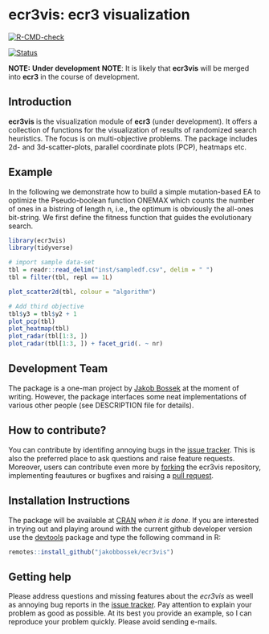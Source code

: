 
ecr3vis: ecr3 visualization
===========================

<!-- badges: start -->

[![R-CMD-check](https://github.com/jakobbossek/ecr3vis/workflows/R-CMD-check/badge.svg)](https://github.com/jakobbossek/ecr3vis/actions)
<!-- badges: end -->
[![Status](https://img.shields.io/badge/Status-experimental-red.svg)](https://GitHub.com/jakobbossek/ecr3vis)

**NOTE:** **Under development** **NOTE**: It is likely that **ecr3vis**
will be merged into **ecr3** in the course of development.

Introduction
------------

**ecr3vis** is the visualization module of **ecr3** (under development).
It offers a collection of functions for the visualization of results of
randomized search heuristics. The focus is on multi-objective problems.
The package includes 2d- and 3d-scatter-plots, parallel coordinate plots
(PCP), heatmaps etc.

Example
-------

In the following we demonstrate how to build a simple mutation-based EA
to optimize the Pseudo-boolean function ONEMAX which counts the number
of ones in a bistring of length n, i.e., the optimum is obviously the
all-ones bit-string. We first define the fitness function that guides
the evolutionary search.

``` r
library(ecr3vis)
library(tidyverse)

# import sample data-set
tbl = readr::read_delim("inst/sampledf.csv", delim = " ")
tbl = filter(tbl, repl == 1L)

plot_scatter2d(tbl, colour = "algorithm")

# Add third objective
tbl$y3 = tbl$y2 + 1
plot_pcp(tbl)
plot_heatmap(tbl)
plot_radar(tbl[1:3, ])
plot_radar(tbl[1:3, ]) + facet_grid(. ~ nr)
```

Development Team
----------------

The package is a one-man project by [Jakob
Bossek](https://researchers.adelaide.edu.au/profile/jakob.bossek) at the
moment of writing. However, the package interfaces some neat
implementations of various other people (see DESCRIPTION file for
details).

How to contribute?
------------------

You can contribute by identifing annoying bugs in the [issue
tracker](http://github.com/jakobbossek/ecr3vis). This is also the
preferred place to ask questions and raise feature requests. Moreover,
users can contribute even more by
[forking](https://help.github.com/en/github/getting-started-with-github/fork-a-repo)
the ecr3vis repository, implementing feautures or bugfixes and raising a
[pull
request](https://help.github.com/en/github/collaborating-with-issues-and-pull-requests/about-pull-requests).

Installation Instructions
-------------------------

The package will be available at [CRAN](http://cran.r-project.org) *when
it is done*. If you are interested in trying out and playing around with
the current github developer version use the
[devtools](https://github.com/hadley/devtools) package and type the
following command in R:

``` r
remotes::install_github("jakobbossek/ecr3vis")
```

Getting help
------------

Please address questions and missing features about the *ecr3vis* as
weell as annoying bug reports in the [issue
tracker](https://github.com/jakobbossek/ecr3vis/issues). Pay attention
to explain your problem as good as possible. At its best you provide an
example, so I can reproduce your problem quickly. Please avoid sending
e-mails.
